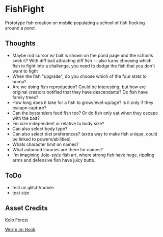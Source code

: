 # FishFight

Prototype fish creation on mobile populating a school of fish flocking around a pond.

## Thoughts

- Maybe rod cursor w/ bait is shown on the pond page and the schools seek it? With diff bait attracting diff fish -- also turns choosing which fish to fight into a challenge, you need to dodge the fish that you don't want to fight
- When the fish "upgrade", do you choose which of the four stats to bump?
- Are we doing fish reproduction? Could be interesting, but how are original creators notified that they have descendants? Do fish have family trees?
- How long does it take for a fish to grow/level-up/age? Is it only if they escape capture?
- Can the bystanders feed fish too? Or do fish only eat when they escape with the bait?
- Fin size independent or relative to body size?
- Can also select body type?
- Can also select diet preferences? (extra way to make fish unique, could be linked to powers/abilities)
- Whats character limit on names?
- What automod libraries are there for names?
- I'm imagining Jojo-style fish art, where strong fish have huge, rippling arms and defensive fish have juicy butts.

## ToDo

- test on glitch/mobile
- text size

## Asset Credits

[Kelp Forest](https://photolib.noaa.gov/Collections/Fisheries/Life-In-The-Sea/Marine-Plants-Phytoplankton)

[Worm on Hook](https://www.clipartmax.com/download/m2i8b1A0b1d3m2i8_fish-hook-with-worm-clip-art-worm-on-a-hook-clipart/)
